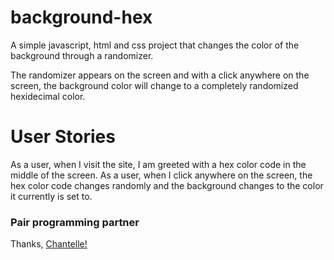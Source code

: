 # background-hex
A simple javascript, html and css project that changes the color of the background through a randomizer. 

The randomizer appears on the screen and with a click anywhere on the screen, the background color will change to a completely randomized hexidecimal color. 


# User Stories

As a user, when I visit the site, I am greeted with a hex color code in the middle of the screen.
As a user, when I click anywhere on the screen, the hex color code changes randomly and the background changes to the color it currently is set to.

### Pair programming partner
Thanks, [Chantelle!](http://github.com/chantelleisaacs)